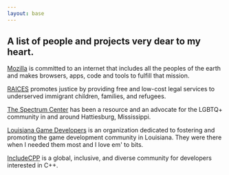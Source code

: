 ```yaml
---
layout: base
---
```

## A list of people and projects very dear to my heart.

[Mozilla](https://www.mozilla.org) is committed to an internet that includes all the peoples of the earth and makes browsers, apps, code and tools to fulfill that mission.

[RAICES](https://www.raicestexas.org/) promotes justice by providing free and low-cost legal services to underserved immigrant children, families, and refugees.

[The Spectrum Center](http://hattiesburgpride.com/) has been a resource and an advocate for the LGBTQ+ community in and around Hattiesburg, Mississippi.

[Louisiana Game Developers](https://www.lagd.network/) is an organization dedicated to fostering and promoting the game development community in Louisiana. They were there when I needed them most and I love em' to bits.

[IncludeCPP](https://www.includecpp.org/) is a global, inclusive, and diverse community for developers interested in C++.
